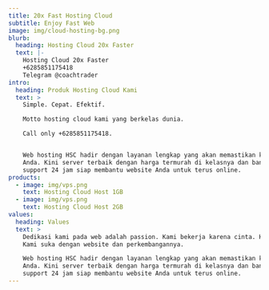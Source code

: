 ```yaml
---
title: 20x Fast Hosting Cloud
subtitle: Enjoy Fast Web
image: img/cloud-hosting-bg.png
blurb:
  heading: Hosting Cloud 20x Faster
  text: |-
    Hosting Cloud 20x Faster
    +6285851175418
    Telegram @coachtrader
intro:
  heading: Produk Hosting Cloud Kami
  text: >
    Simple. Cepat. Efektif. 

    Motto hosting cloud kami yang berkelas dunia.

    Call only +6285851175418.


    Web hosting HSC hadir dengan layanan lengkap yang akan memastikan kemudahan
    Anda. Kini server terbaik dengan harga termurah di kelasnya dan bantuan
    support 24 jam siap membantu website Anda untuk terus online.
products:
  - image: img/vps.png
    text: Hosting Cloud Host 1GB
  - image: img/vps.png
    text: Hosting Cloud Host 2GB
values:
  heading: Values
  text: >
    Dedikasi kami pada web adalah passion. Kami bekerja karena cinta. Hobbyists.
    Kami suka dengan website dan perkembangannya.

    Web hosting HSC hadir dengan layanan lengkap yang akan memastikan kemudahan
    Anda. Kini server terbaik dengan harga termurah di kelasnya dan bantuan
    support 24 jam siap membantu website Anda untuk terus online.
---
```


